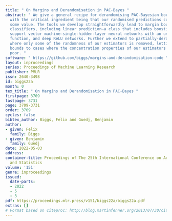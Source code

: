 ```yaml
---
title: " On Margins and Derandomisation in PAC-Bayes "
abstract: " We give a general recipe for derandomising PAC-Bayesian bounds using margins,
  with the critical ingredient being that our randomised predictions concentrate around
  some value. The tools we develop straightforwardly lead to margin bounds for various
  classifiers, including linear prediction—a class that includes boosting and the
  support vector machine—single-hidden-layer neural networks with an unusual erf activation
  function, and deep ReLU networks. Further we extend to partially-derandomised predictors
  where only some of the randomness of our estimators is removed, letting us extend
  bounds to cases where the concentration properties of our estimators are otherwise
  poor. "
software: " https://github.com/biggs/margins-and-derandomisation-code "
layout: inproceedings
series: Proceedings of Machine Learning Research
publisher: PMLR
issn: 2640-3498
id: biggs22a
month: 0
tex_title: " On Margins and Derandomisation in PAC-Bayes "
firstpage: 3709
lastpage: 3731
page: 3709-3731
order: 3709
cycles: false
bibtex_author: Biggs, Felix and Guedj, Benjamin
author:
- given: Felix
  family: Biggs
- given: Benjamin
  family: Guedj
date: 2022-05-03
address:
container-title: Proceedings of The 25th International Conference on Artificial Intelligence
  and Statistics
volume: '151'
genre: inproceedings
issued:
  date-parts:
  - 2022
  - 5
  - 3
pdf: https://proceedings.mlr.press/v151/biggs22a/biggs22a.pdf
extras: []
# Format based on citeproc: http://blog.martinfenner.org/2013/07/30/citeproc-yaml-for-bibliographies/
---
```

